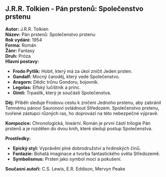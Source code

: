 ## J.R.R. Tolkien - Pán prstenů: Společenstvo prstenu

**Autor:** J.R.R. Tolkien  
**Název:** Pán prstenů: Společenstvo prstenu  
**Rok vydání:** 1954  
**Forma:** Román  
**Žánr:** Fantasy  
**Druh:** Próza  
**Hlavní postavy:**
- **Frodo Pytlík:** Hobit, který má za úkol zničit Jeden prsten.
- **Gandalf:** Mocný čaroděj, který vede Společenstvo.
- **Aragorn:** Dědic trůnu Gondoru, bojovník.
- **Legolas:** Elfský lučištník a princ.
- **Gimli:** Trpaslík, který je součástí Společenstva.

**Děj:** Příběh sleduje Frodovu cestu k zničení Jednoho prstenu, aby zabránil Temnému pánovi Sauronovi ovládnout Středozem. Společenstvo prstenu, tvořené zástupci různých ras, ho doprovází na této nebezpečné výpravě. 

**Kompozice:** Chronologická, lineární. Román je první částí trilogie Pán prstenů a je rozdělen do dvou knih, které sledují postup Společenstva.

**Prostředky:** 
- **Epický styl:** Vyprávění plné dobrodružství a hrdinských činů.
- **Fantazie:** Bohatá imaginace a tvorba fantastického světa Středozemě.
- **Symbolismus:** Prsten jako symbol moci a pokušení.

**Současní autoři:** C.S. Lewis, E.R. Eddison, Mervyn Peake
